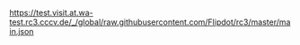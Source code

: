 https://test.visit.at.wa-test.rc3.cccv.de/_/global/raw.githubusercontent.com/Flipdot/rc3/master/main.json
